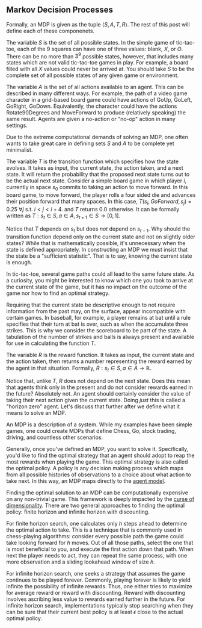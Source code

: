 ## Markov Decision Processes

Formally, an MDP is given as the tuple $\big \langle S, A, T, R \big \rangle$.  The rest of this post will define each of these componenets.

The variable $S$ is the set of all possible states.  In the simple game of tic-tac-toe, each of the 9 squares can have one of three values: blank, $X$, or $O$.  There can be no more than $3^9$ possible states, however, that includes many states which are not valid tic-tac-toe games in play.  For example, a board filled with all $X$ values could never be arrived at.  You should take $S$ to be the complete set of all possible states of any given game or environment.

The variable $A$ is the set of all actions available to an agent.  This can be described in many different ways.  For example, the path of a video game character in a grid-based board game could have actions of GoUp, GoLeft, GoRight, GoDown.  Equivalently, the character could have the actions Rotate90Degrees and MoveForward to produce (relatively speaking) the same result.  Agents are given a no-action or "no-op" action in many settings.

Due to the extreme computational demands of solving an MDP, one often wants to take great care in defining sets $S$ and $A$ to be complete yet minimalist.

The variable $T$ is the transition function which specifies how the state evolves.  It takes as input, the current state, the action taken, and a next state.  It will return the probability that the proposed next state turns out to be the actual next state.  Consider a simple board game in which player $i$, currently in space $s_0$ commits to taking an action to move forward.  In this board game, to move forward, the player rolls a four sided die and advances their position forward that many spaces.  In this case, $T(s_i, GoForward, s_j)$ = 0.25 $\forall j$ s.t. $i < j < i + 4$. and $T$ returns 0.0 otherwise.  It can be formally written as $T : s_t \in S, a \in A, s_{t+1} \in S \rightarrow [0, 1]$.

Notice that $T$ depends on $s_t$ but does *not* depend on $s_{t-1}$.  Why should the transition function depend only on the current state and not on slightly older states?  While that is mathematically possible, it's unnecessary when the state is defined appropriately.  In constructing an MDP we must insist that the state be a "sufficient statistic".  That is to say, knowing the current state is enough.

In tic-tac-toe, several game paths could all lead to the same future state.  As a curiosity, you might be interested to know which one you took to arrive at the current state of the game, but it has no impact on the outcome of the game nor how to find an optimal strategy.  

Requiring that the current state be descriptive enough to not require information from the past may, on the surface, appear incompatible with certain games.  In baseball, for example, a player remains at bat until a rule specifies that their turn at bat is over, such as when the accumulate three strikes.  This is why we consider the scoreboard to be part of the state.  A tabulation of the number of strikes and balls is always present and available for use in calculating the function $T$.

The variable $R$ is the reward function.  It takes as input, the current state and the action taken, then returns a number representing the reward earned by the agent in that situation.  Formally, $R : s_t \in S, a \in A \rightarrow \mathbb{R}$.

Notice that, unlike $T$, $R$ does not depend on the next state.  Does this mean that agents think only in the present and do not consider rewards earned in the future?  Absolutely not.  An agent should certainly consider the value of taking their next action given the current state.  Doing *just* this is called a "horizon zero" agent.  Let's discuss that further after we define what it means to solve an MDP.

An MDP is a description of a system.  While my examples have been simple games, one could create MDPs that define Chess, Go, stock trading, driving, and countless other scenarios.

Generally, once you've defined an MDP, you want to solve it.  Specifically, you'd like to find the optimal strategy that an agent should adopt to reap the most rewards when playing the game.  This optimal strategy is also called the optimal policy.  A policy is any decision making process which maps from all possible histories of observations to a choice about what action to take next.  In this way, an MDP maps directly to the [agent model](https://dataskeptic.com/blog/episodes/2018/the-agent-model-of-intelligence).

Finding the optimal solution to an MDP can be computationally expensive on any non-trivial game.  This framework is deeply impacted by the [curse of dimensionality](https://dataskeptic.com/blog/episodes/2015/the-curse-of-dimensionality).  There are two general approaches to finding the optimal policy: finite horizon and infinite horizon with discounting.

For finite horizon search, one calculates only $h$ steps ahead to determine the optimal action to take.  This is a technique that is commonly used in chess-playing algorithms: consider every possible path the game could take looking forward for $h$ moves.  Out of all those paths, select the one that is most beneficial to you, and execute the first action down that path.  When next the player needs to act, they can repeat the same process, with one more observation and a sliding lookahead window of size $h$.

For infinite horizon search, one seeks a strategy that assumes the game continues to be played forever.  Commonly, playing forever is likely to yield infinite the possibility of infinite rewards.  Thus, one either tries to maximize for average reward or reward with discounting.  Reward with discounting involves ascribing less value to rewards earned further in the future.  For infinite horizon search, implementations typically stop searching when they can be sure that their current best policy is at least $\epsilon$ close to the actual optimal policy.

